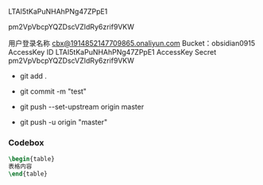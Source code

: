 
LTAI5tKaPuNHAhPNg47ZPpE1

pm2VpVbcpYQZDscVZIdRy6zrif9VKW


用户登录名称 cbx@1914852147709865.onaliyun.com
Bucket：obsidian0915
AccessKey ID LTAI5tKaPuNHAhPNg47ZPpE1
AccessKey Secret pm2VpVbcpYQZDscVZIdRy6zrif9VKW

- git add .

- git commit -m "test"

- git push --set-upstream origin master

- git push -u origin "master"


### Codebox 
```latex TI:"测试"
\begin{table}
表格内容
\end{table}
```